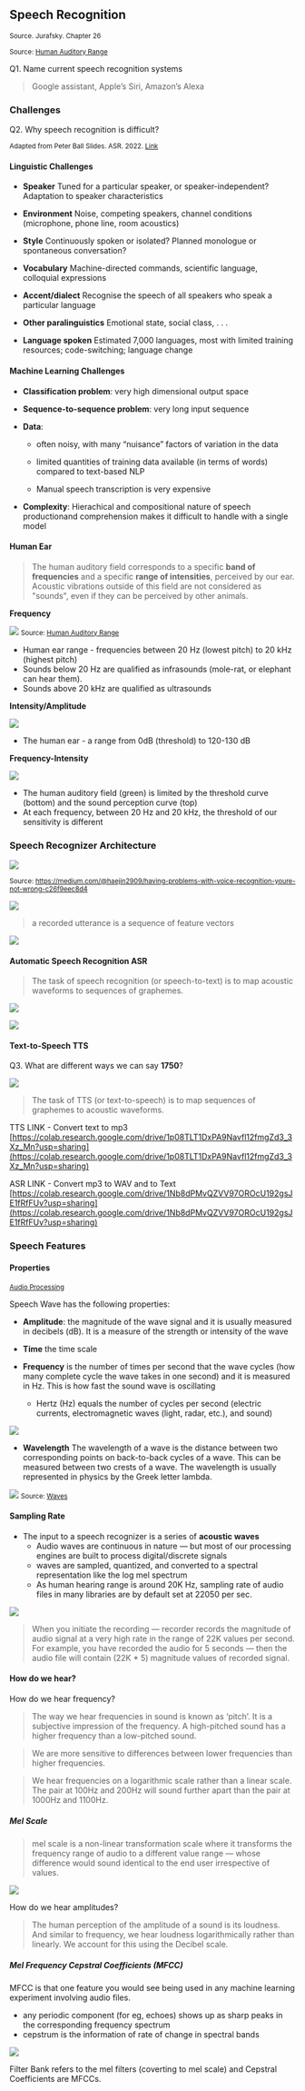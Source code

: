 ## Speech Recognition

<small>Source. Jurafsky. Chapter 26</small>

<small>Source: [Human Auditory Range](http://www.cochlea.org/en/hear/human-auditory-range)</small>

Q1. Name current speech recognition systems

> Google assistant, Apple’s Siri, Amazon’s Alexa



### Challenges

Q2. Why speech recognition is difficult?

<small>Adapted from Peter Ball Slides. ASR. 2022. [Link](http://www.inf.ed.ac.uk/teaching/courses/asr/2021-22/asr01-intro.pdf) </small>

#### Linguistic Challenges

- **Speaker** Tuned for a particular speaker, or
speaker-independent? Adaptation to speaker characteristics

- **Environment** Noise, competing speakers, channel conditions (microphone, phone line, room acoustics)

- **Style** Continuously spoken or isolated? Planned monologue or spontaneous conversation?

- **Vocabulary** Machine-directed commands, scientific language, colloquial expressions

- **Accent/dialect** Recognise the speech of all speakers who speak a particular language

- **Other paralinguistics** Emotional state, social class, . . .

- **Language spoken** Estimated 7,000 languages, most with limited training resources; code-switching; language change


#### Machine Learning Challenges

- **Classification problem**: very high dimensional output space

- **Sequence-to-sequence problem**: very long input sequence 

- **Data**:

    - often noisy, with many “nuisance” factors of variation in the data
   - limited quantities of training data available (in terms of words) compared to text-based NLP

   - Manual speech transcription is very expensive

- **Complexity**: Hierachical and compositional nature of speech productionand comprehension makes it difficult to handle with a single model

#### Human Ear

> The human auditory field corresponds to a specific **band of frequencies** and a specific **range of intensities**, perceived by our ear. Acoustic vibrations outside of this field are not considered as "sounds", even if they can be perceived by other animals.

**Frequency**

![](_static/speech7.jpeg)
<small>Source: [Human Auditory Range](http://www.cochlea.org/en/hear/human-auditory-range)</small>

- Human ear range - frequencies between 20 Hz (lowest pitch) to 20 kHz (highest pitch) 
- Sounds below 20 Hz are qualified as infrasounds (mole-rat, or elephant can hear them). 
- Sounds above 20 kHz are qualified as ultrasounds

**Intensity/Amplitude**

![](_static/speech8.png)

- The human ear -  a range from 0dB (threshold) to 120-130 dB



**Frequency-Intensity**

![](_static/speech9.jpeg)

- The human auditory field (green) is limited by the threshold curve (bottom) and the sound perception curve (top)
- At each frequency, between 20 Hz and 20 kHz, the threshold of our sensitivity is different



### Speech Recognizer Architecture
![](_static/speech1.png)

<small>Source: https://medium.com/@haejin2909/having-problems-with-voice-recognition-youre-not-wrong-c26f9eec8d4</small>

![](_static/speech3.png)

> a recorded utterance is a sequence of feature vectors

![](_static/speech4.png)

#### Automatic Speech Recognition ASR

> The task of speech recognition (or speech-to-text) is to map acoustic waveforms to sequences of graphemes.

![](_static/speech5.png)

![](_static/speech6.png)



#### Text-to-Speech TTS

Q3. What are different ways we can say **1750**?

![](_static/speech2.png) 

> The task of TTS (or text-to-speech) is to map sequences of graphemes to acoustic waveforms.

TTS LINK - Convert text to mp3 [https://colab.research.google.com/drive/1p08TLT1DxPA9Navfl12fmgZd3_3Xz_Mn?usp=sharing](https://colab.research.google.com/drive/1p08TLT1DxPA9Navfl12fmgZd3_3Xz_Mn?usp=sharing)

ASR LINK - Convert mp3 to WAV and to Text [https://colab.research.google.com/drive/1Nb8dPMvQZVV97OROcU192gsJE1fRfFUv?usp=sharing](https://colab.research.google.com/drive/1Nb8dPMvQZVV97OROcU192gsJE1fRfFUv?usp=sharing)

### Speech Features

#### Properties
<small>[Audio Processing](https://medium.com/analytics-vidhya/audio-data-processing-feature-extraction-science-concepts-behind-them-be97fbd587d8)</small>

Speech Wave has the following properties:

- **Amplitude**: the magnitude of the wave signal and it is usually measured in decibels (dB). It is a measure of the strength or intensity of the wave

- **Time**  the time scale

- **Frequency** is the number of times per second that the wave cycles (how many complete cycle the wave takes in one second) and it is measured in Hz. This is how fast the sound wave is oscillating

   - Hertz (Hz) equals the number of cycles per second (electric currents, electromagnetic waves (light, radar, etc.), and sound)

![](_static/speech12.png) 

- **Wavelength** The wavelength of a wave is the distance between two corresponding points on back-to-back cycles of a wave. This can be measured between two crests of a wave. The wavelength is usually represented in physics by the Greek letter lambda.


![](_static/speech11.png)
<small>Source: [Waves](https://www.ducksters.com/science/physics/properties_of_waves.php)</small>




#### Sampling Rate

- The input to a speech recognizer is a series of **acoustic waves**
   - Audio waves are continuous in nature — but most of our processing engines are built to process digital/discrete signals  
   - waves are sampled, quantized, and converted to a spectral representation like the log mel spectrum
    - As human hearing range is around 20K Hz, sampling rate of audio files in many libraries are by default set at 22050 per sec.

![](_static/speech10.png) 


> When you initiate the recording — recorder records the magnitude of audio signal at a very high rate in the range of 22K values per second. For example, you have recorded the audio for 5 seconds — then the audio file will contain (22K * 5) magnitude values of recorded signal.

#### How do we hear?

How do we hear frequency?
> The way we hear frequencies in sound is known as ‘pitch’. It is a subjective impression of the frequency. A high-pitched sound has a higher frequency than a low-pitched sound.

> We are more sensitive to differences between lower frequencies than higher frequencies. 


> We hear frequencies on a logarithmic scale rather than a linear scale. The pair at 100Hz and 200Hz will sound further apart than the pair at 1000Hz and 1100Hz.



##### Mel Scale

> mel scale is a non-linear transformation scale where it transforms the frequency range of audio to a different value range — whose difference would sound identical to the end user irrespective of values.

![](_static/speech12.png) 


How do we hear amplitudes?

> The human perception of the amplitude of a sound is its loudness. And similar to frequency, we hear loudness logarithmically rather than linearly. We account for this using the Decibel scale.

##### Mel Frequency Cepstral Coefficients (MFCC)

MFCC is that one feature you would see being used in any machine learning experiment involving audio files.

- any periodic component (for eg, echoes) shows up as sharp peaks in the corresponding frequency spectrum
- cepstrum is the information of rate of change in spectral bands

![](_static/speech14.jpeg) 

Filter Bank refers to the mel filters (coverting to mel scale) and Cepstral Coefficients are MFCCs.












